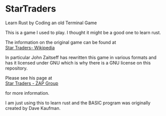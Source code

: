 # StarTraders
Learn Rust by Coding an old Terminal Game

This is a game I used to play. I thought it might be a good one to learn rust.

The information on the original game can be found at  
[Star Traders- Wikipedia](https://en.wikipedia.org/wiki/Star_Trader)

In particular John Zaitseff has rewritten this game in various formats and has it licensed under GNU which is why there is a GNU license on this repository.  

Please see his page at  
[Star Traders - ZAP Group](https://www.zap.org.au/projects/trader/)

for more information.

I am just using this to learn rust and the BASIC program was originally created by Dave Kaufman.
